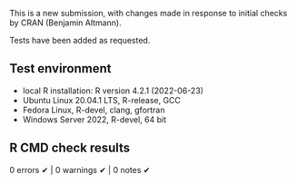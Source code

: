 This is a new submission, with changes made in response to initial checks by CRAN (Benjamin Altmann).

Tests have been added as requested.

## Test environment

* local R installation: R version 4.2.1 (2022-06-23)
* Ubuntu Linux 20.04.1 LTS, R-release, GCC
* Fedora Linux, R-devel, clang, gfortran
* Windows Server 2022, R-devel, 64 bit

## R CMD check results

0 errors ✔ | 0 warnings ✔ | 0 notes ✔

